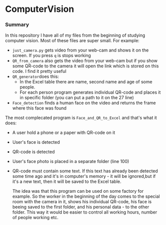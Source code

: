 # ComputerVision

### Summary
In this repository I have all of my files from the beginning of studying computer vision. Most of these files are super small.
For example:
- `just_camera.py` gets video from your web-cam and shows it on the screen. If you press `q` is stops working
- `QR_from_camera` also gets the video from your web-cam but if you show some QR-code to the camera it will open the link which
is stored on this code. I find it pretty useful
- `QR_generator`does this:
    - In the Excel table there are name, second name and age of some people.
    - For each person program generates individual QR-code and places it in specific folder (you can put a path to it on the 27 line)
- `Face_detection` finds a human face on the video and returns the frame where this face was found

The most complecated program is `Face_and_QR_to_Excel` and that's what it does:
- A user hold a phone or a paper with QR-code on it
- User's face is detected
- QR-code is detected
- User's face photo is placed in a separate folder (line 100)
- QR-code must contain some text. If this text has already been detected some time ago and it's in computer's memory - it will be ignored,but if it's a new text, then it will be saved to the Excel table.
  
  The idea was that this program can be used on some factory for example. So the worker in the beginning of the day comes to the special room with the camera in it, shows his individual QR-code, his face is beeing saved to the first folder, and his personal data - to the other folder. This way it would be easier to control all working hours, number of people working etc.
